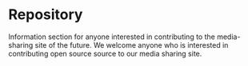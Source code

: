 # Repository
Information section for anyone interested in contributing to the media-sharing site of the future. We welcome anyone who is interested in contributing open source source to our media sharing site.

